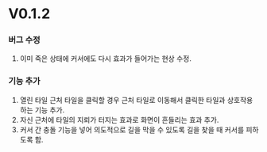 # V0.1.2
### 버그 수정
1. 이미 죽은 상태에 커서에도 다시 효과가 들어가는 현상 수정.

### 기능 추가
1. 열린 타일 근처 타일을 클릭할 경우 근처 타일로 이동해서 클릭한 타일과 상호작용하는 기능 추가.
2. 자신 근처에 타일의 지뢰가 터지는 효과로 화면이 흔들리는 효과 추가.
3. 커서 간 충돌 기능을 넣어 의도적으로 길을 막을 수 있도록 길을 찾을 때 커서를 피하도록 함.